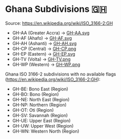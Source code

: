 # Ghana Subdivisions 🇬🇭

Source: https://en.wikipedia.org/wiki/ISO_3166-2:GH

* GH-AA (Greater Accra) -> [GH-AA.svg](https://github.com/amckenna41/iso3166-flag-icons/blob/main/iso3166-2-icons/GH/GH-AA.svg)
* GH-AF (Ahafo) -> [GH-AF.svg](https://github.com/amckenna41/iso3166-flag-icons/blob/main/iso3166-2-icons/GH/GH-AF.svg)
* GH-AH (Ashanti) -> [GH-AH.svg](https://github.com/amckenna41/iso3166-flag-icons/blob/main/iso3166-2-icons/GH/GH-AH.svg)
* GH-CP (Central) -> [GH-CP.png](https://github.com/amckenna41/iso3166-flag-icons/blob/main/iso3166-2-icons/GH/GH-CP.png)
* GH-EP (Eastern) -> [GH-EP.svg](https://github.com/amckenna41/iso3166-flag-icons/blob/main/iso3166-2-icons/GH/GH-EP.svg)
* GH-TV (Volta) -> [GH-TV.png](https://github.com/amckenna41/iso3166-flag-icons/blob/main/iso3166-2-icons/GH/GH-TV.png)
* GH-WP (Western) -> [GH-WP.png](https://github.com/amckenna41/iso3166-flag-icons/blob/main/iso3166-2-icons/GH/GH-WP.png)

Ghana ISO 3166-2 subdivisions with no available flags (https://en.wikipedia.org/wiki/ISO_3166-2:GH):

* GH-BE: Bono East (Region)
* GH-BO: Bono (Region)
* GH-NE: North East (Region)
* GH-NP: Northern (Region)
* GH-OT: Oti (Region)
* GH-SV: Savannah (Region)
* GH-UE: Upper East (Region)
* GH-UW: Upper West (Region)
* GH-WN: Western North (Region)